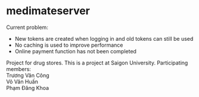 # medimateserver
Current problem:</br>
+ New tokens are created when logging in and old tokens can still be used</br>
+ No caching is used to improve performance</br>
+ Online payment function has not been completed</br>


 
Project for drug stores. This is a project at Saigon University.
Participating members:</br>
 Trương Văn Công </br>
 Võ Văn Huấn </br>
 Phạm Đăng Khoa </br>
